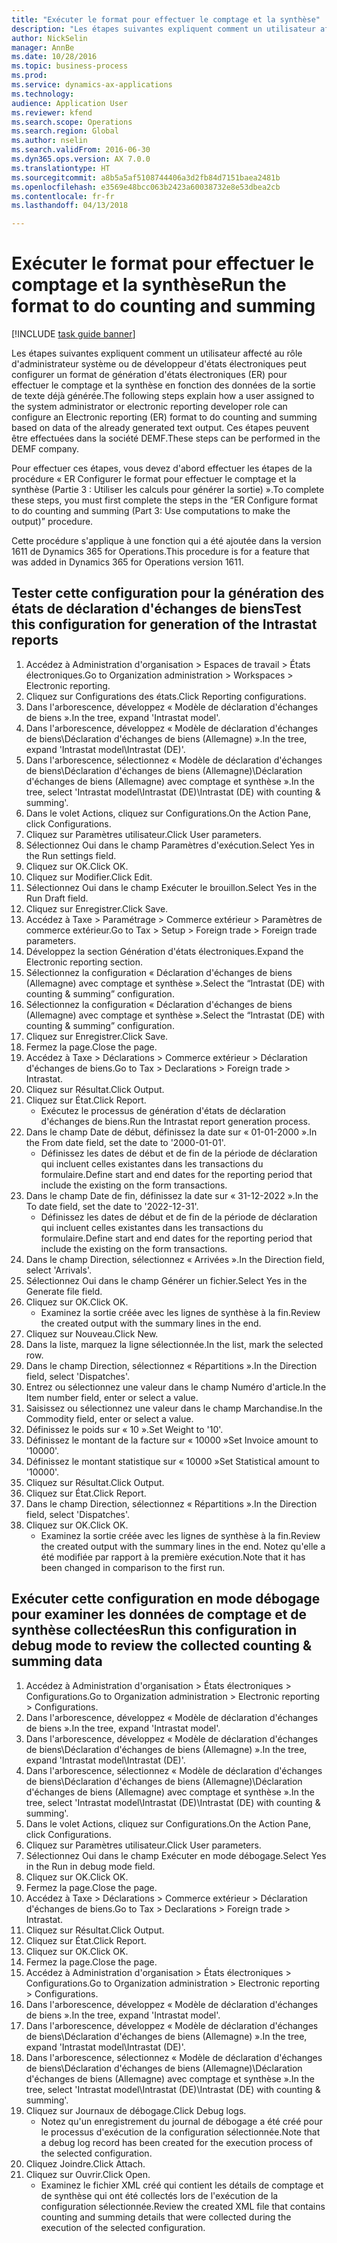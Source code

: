 ```yaml
--- 
title: "Exécuter le format pour effectuer le comptage et la synthèse"
description: "Les étapes suivantes expliquent comment un utilisateur affecté au rôle d'administrateur système ou de développeur d'états électroniques peut configurer un format de génération d'états électroniques (ER) pour effectuer le comptage et la synthèse en fonction des données de la sortie de texte déjà générée."
author: NickSelin
manager: AnnBe
ms.date: 10/28/2016
ms.topic: business-process
ms.prod: 
ms.service: dynamics-ax-applications
ms.technology: 
audience: Application User
ms.reviewer: kfend
ms.search.scope: Operations
ms.search.region: Global
ms.author: nselin
ms.search.validFrom: 2016-06-30
ms.dyn365.ops.version: AX 7.0.0
ms.translationtype: HT
ms.sourcegitcommit: a8b5a5af5108744406a3d2fb84d7151baea2481b
ms.openlocfilehash: e3569e48bcc063b2423a60038732e8e53dbea2cb
ms.contentlocale: fr-fr
ms.lasthandoff: 04/13/2018

---
```

# <a name="run-the-format-to-do-counting-and-summing"></a><span data-ttu-id="b0bed-103">Exécuter le format pour effectuer le comptage et la synthèse</span><span class="sxs-lookup"><span data-stu-id="b0bed-103">Run the format to do counting and summing</span></span>

[!INCLUDE [task guide banner](../../includes/task-guide-banner.md)]

<span data-ttu-id="b0bed-104">Les étapes suivantes expliquent comment un utilisateur affecté au rôle d'administrateur système ou de développeur d'états électroniques peut configurer un format de génération d'états électroniques (ER) pour effectuer le comptage et la synthèse en fonction des données de la sortie de texte déjà générée.</span><span class="sxs-lookup"><span data-stu-id="b0bed-104">The following steps explain how a user assigned to the system administrator or electronic reporting developer role can configure an Electronic reporting (ER) format to do counting and summing based on data of the already generated text output.</span></span> <span data-ttu-id="b0bed-105">Ces étapes peuvent être effectuées dans la société DEMF.</span><span class="sxs-lookup"><span data-stu-id="b0bed-105">These steps can be performed in the DEMF company.</span></span>

<span data-ttu-id="b0bed-106">Pour effectuer ces étapes, vous devez d'abord effectuer les étapes de la procédure « ER Configurer le format pour effectuer le comptage et la synthèse (Partie 3 : Utiliser les calculs pour générer la sortie) ».</span><span class="sxs-lookup"><span data-stu-id="b0bed-106">To complete these steps, you must first complete the steps in the “ER Configure format to do counting and summing (Part 3: Use computations to make the output)” procedure.</span></span>

<span data-ttu-id="b0bed-107">Cette procédure s'applique à une fonction qui a été ajoutée dans la version 1611 de Dynamics 365 for Operations.</span><span class="sxs-lookup"><span data-stu-id="b0bed-107">This procedure is for a feature that was added in Dynamics 365 for Operations version 1611.</span></span>


## <a name="test-this-configuration-for-generation-of-the-intrastat-reports"></a><span data-ttu-id="b0bed-108">Tester cette configuration pour la génération des états de déclaration d'échanges de biens</span><span class="sxs-lookup"><span data-stu-id="b0bed-108">Test this configuration for generation of the Intrastat reports</span></span>
1. <span data-ttu-id="b0bed-109">Accédez à Administration d'organisation > Espaces de travail > États électroniques.</span><span class="sxs-lookup"><span data-stu-id="b0bed-109">Go to Organization administration > Workspaces > Electronic reporting.</span></span>
2. <span data-ttu-id="b0bed-110">Cliquez sur Configurations des états.</span><span class="sxs-lookup"><span data-stu-id="b0bed-110">Click Reporting configurations.</span></span>
3. <span data-ttu-id="b0bed-111">Dans l'arborescence, développez « Modèle de déclaration d'échanges de biens ».</span><span class="sxs-lookup"><span data-stu-id="b0bed-111">In the tree, expand 'Intrastat model'.</span></span>
4. <span data-ttu-id="b0bed-112">Dans l'arborescence, développez « Modèle de déclaration d'échanges de biens\Déclaration d'échanges de biens (Allemagne) ».</span><span class="sxs-lookup"><span data-stu-id="b0bed-112">In the tree, expand 'Intrastat model\Intrastat (DE)'.</span></span>
5. <span data-ttu-id="b0bed-113">Dans l'arborescence, sélectionnez « Modèle de déclaration d'échanges de biens\Déclaration d'échanges de biens (Allemagne)\Déclaration d'échanges de biens (Allemagne) avec comptage et synthèse ».</span><span class="sxs-lookup"><span data-stu-id="b0bed-113">In the tree, select 'Intrastat model\Intrastat (DE)\Intrastat (DE) with counting & summing'.</span></span>
6. <span data-ttu-id="b0bed-114">Dans le volet Actions, cliquez sur Configurations.</span><span class="sxs-lookup"><span data-stu-id="b0bed-114">On the Action Pane, click Configurations.</span></span>
7. <span data-ttu-id="b0bed-115">Cliquez sur Paramètres utilisateur.</span><span class="sxs-lookup"><span data-stu-id="b0bed-115">Click User parameters.</span></span>
8. <span data-ttu-id="b0bed-116">Sélectionnez Oui dans le champ Paramètres d'exécution.</span><span class="sxs-lookup"><span data-stu-id="b0bed-116">Select Yes in the Run settings field.</span></span>
9. <span data-ttu-id="b0bed-117">Cliquez sur OK.</span><span class="sxs-lookup"><span data-stu-id="b0bed-117">Click OK.</span></span>
10. <span data-ttu-id="b0bed-118">Cliquez sur Modifier.</span><span class="sxs-lookup"><span data-stu-id="b0bed-118">Click Edit.</span></span>
11. <span data-ttu-id="b0bed-119">Sélectionnez Oui dans le champ Exécuter le brouillon.</span><span class="sxs-lookup"><span data-stu-id="b0bed-119">Select Yes in the Run Draft field.</span></span>
12. <span data-ttu-id="b0bed-120">Cliquez sur Enregistrer.</span><span class="sxs-lookup"><span data-stu-id="b0bed-120">Click Save.</span></span>
13. <span data-ttu-id="b0bed-121">Accédez à Taxe > Paramétrage > Commerce extérieur > Paramètres de commerce extérieur.</span><span class="sxs-lookup"><span data-stu-id="b0bed-121">Go to Tax > Setup > Foreign trade > Foreign trade parameters.</span></span>
14. <span data-ttu-id="b0bed-122">Développez la section Génération d'états électroniques.</span><span class="sxs-lookup"><span data-stu-id="b0bed-122">Expand the Electronic reporting section.</span></span>
15. <span data-ttu-id="b0bed-123">Sélectionnez la configuration « Déclaration d'échanges de biens (Allemagne) avec comptage et synthèse ».</span><span class="sxs-lookup"><span data-stu-id="b0bed-123">Select the “Intrastat (DE) with counting & summing” configuration.</span></span>
16. <span data-ttu-id="b0bed-124">Sélectionnez la configuration « Déclaration d'échanges de biens (Allemagne) avec comptage et synthèse ».</span><span class="sxs-lookup"><span data-stu-id="b0bed-124">Select the “Intrastat (DE) with counting & summing” configuration.</span></span>
17. <span data-ttu-id="b0bed-125">Cliquez sur Enregistrer.</span><span class="sxs-lookup"><span data-stu-id="b0bed-125">Click Save.</span></span>
18. <span data-ttu-id="b0bed-126">Fermez la page.</span><span class="sxs-lookup"><span data-stu-id="b0bed-126">Close the page.</span></span>
19. <span data-ttu-id="b0bed-127">Accédez à Taxe > Déclarations > Commerce extérieur > Déclaration d'échanges de biens.</span><span class="sxs-lookup"><span data-stu-id="b0bed-127">Go to Tax > Declarations > Foreign trade > Intrastat.</span></span>
20. <span data-ttu-id="b0bed-128">Cliquez sur Résultat.</span><span class="sxs-lookup"><span data-stu-id="b0bed-128">Click Output.</span></span>
21. <span data-ttu-id="b0bed-129">Cliquez sur État.</span><span class="sxs-lookup"><span data-stu-id="b0bed-129">Click Report.</span></span>
    * <span data-ttu-id="b0bed-130">Exécutez le processus de génération d'états de déclaration d'échanges de biens.</span><span class="sxs-lookup"><span data-stu-id="b0bed-130">Run the Intrastat report generation process.</span></span>  
22. <span data-ttu-id="b0bed-131">Dans le champ Date de début, définissez la date sur « 01-01-2000 ».</span><span class="sxs-lookup"><span data-stu-id="b0bed-131">In the From date field, set the date to '2000-01-01'.</span></span>
    * <span data-ttu-id="b0bed-132">Définissez les dates de début et de fin de la période de déclaration qui incluent celles existantes dans les transactions du formulaire.</span><span class="sxs-lookup"><span data-stu-id="b0bed-132">Define start and end dates for the reporting period that include the existing on the form transactions.</span></span>  
23. <span data-ttu-id="b0bed-133">Dans le champ Date de fin, définissez la date sur « 31-12-2022 ».</span><span class="sxs-lookup"><span data-stu-id="b0bed-133">In the To date field, set the date to '2022-12-31'.</span></span>
    * <span data-ttu-id="b0bed-134">Définissez les dates de début et de fin de la période de déclaration qui incluent celles existantes dans les transactions du formulaire.</span><span class="sxs-lookup"><span data-stu-id="b0bed-134">Define start and end dates for the reporting period that include the existing on the form transactions.</span></span>  
24. <span data-ttu-id="b0bed-135">Dans le champ Direction, sélectionnez « Arrivées ».</span><span class="sxs-lookup"><span data-stu-id="b0bed-135">In the Direction field, select 'Arrivals'.</span></span>
25. <span data-ttu-id="b0bed-136">Sélectionnez Oui dans le champ Générer un fichier.</span><span class="sxs-lookup"><span data-stu-id="b0bed-136">Select Yes in the Generate file field.</span></span>
26. <span data-ttu-id="b0bed-137">Cliquez sur OK.</span><span class="sxs-lookup"><span data-stu-id="b0bed-137">Click OK.</span></span>
    * <span data-ttu-id="b0bed-138">Examinez la sortie créée avec les lignes de synthèse à la fin.</span><span class="sxs-lookup"><span data-stu-id="b0bed-138">Review the created output with the summary lines in the end.</span></span>  
27. <span data-ttu-id="b0bed-139">Cliquez sur Nouveau.</span><span class="sxs-lookup"><span data-stu-id="b0bed-139">Click New.</span></span>
28. <span data-ttu-id="b0bed-140">Dans la liste, marquez la ligne sélectionnée.</span><span class="sxs-lookup"><span data-stu-id="b0bed-140">In the list, mark the selected row.</span></span>
29. <span data-ttu-id="b0bed-141">Dans le champ Direction, sélectionnez « Répartitions ».</span><span class="sxs-lookup"><span data-stu-id="b0bed-141">In the Direction field, select 'Dispatches'.</span></span>
30. <span data-ttu-id="b0bed-142">Entrez ou sélectionnez une valeur dans le champ Numéro d'article.</span><span class="sxs-lookup"><span data-stu-id="b0bed-142">In the Item number field, enter or select a value.</span></span>
31. <span data-ttu-id="b0bed-143">Saisissez ou sélectionnez une valeur dans le champ Marchandise.</span><span class="sxs-lookup"><span data-stu-id="b0bed-143">In the Commodity field, enter or select a value.</span></span>
32. <span data-ttu-id="b0bed-144">Définissez le poids sur « 10 ».</span><span class="sxs-lookup"><span data-stu-id="b0bed-144">Set Weight to '10'.</span></span>
33. <span data-ttu-id="b0bed-145">Définissez le montant de la facture sur « 10000 »</span><span class="sxs-lookup"><span data-stu-id="b0bed-145">Set Invoice amount to '10000'.</span></span>
34. <span data-ttu-id="b0bed-146">Définissez le montant statistique sur « 10000 »</span><span class="sxs-lookup"><span data-stu-id="b0bed-146">Set Statistical amount to '10000'.</span></span>
35. <span data-ttu-id="b0bed-147">Cliquez sur Résultat.</span><span class="sxs-lookup"><span data-stu-id="b0bed-147">Click Output.</span></span>
36. <span data-ttu-id="b0bed-148">Cliquez sur État.</span><span class="sxs-lookup"><span data-stu-id="b0bed-148">Click Report.</span></span>
37. <span data-ttu-id="b0bed-149">Dans le champ Direction, sélectionnez « Répartitions ».</span><span class="sxs-lookup"><span data-stu-id="b0bed-149">In the Direction field, select 'Dispatches'.</span></span>
38. <span data-ttu-id="b0bed-150">Cliquez sur OK.</span><span class="sxs-lookup"><span data-stu-id="b0bed-150">Click OK.</span></span>
    * <span data-ttu-id="b0bed-151">Examinez la sortie créée avec les lignes de synthèse à la fin.</span><span class="sxs-lookup"><span data-stu-id="b0bed-151">Review the created output with the summary lines in the end.</span></span> <span data-ttu-id="b0bed-152">Notez qu'elle a été modifiée par rapport à la première exécution.</span><span class="sxs-lookup"><span data-stu-id="b0bed-152">Note that it has been changed in comparison to the first run.</span></span>  

## <a name="run-this-configuration-in-debug-mode-to-review-the-collected-counting--summing-data"></a><span data-ttu-id="b0bed-153">Exécuter cette configuration en mode débogage pour examiner les données de comptage et de synthèse collectées</span><span class="sxs-lookup"><span data-stu-id="b0bed-153">Run this configuration in debug mode to review the collected counting & summing data</span></span>
1. <span data-ttu-id="b0bed-154">Accédez à Administration d'organisation > États électroniques > Configurations.</span><span class="sxs-lookup"><span data-stu-id="b0bed-154">Go to Organization administration > Electronic reporting > Configurations.</span></span>
2. <span data-ttu-id="b0bed-155">Dans l'arborescence, développez « Modèle de déclaration d'échanges de biens ».</span><span class="sxs-lookup"><span data-stu-id="b0bed-155">In the tree, expand 'Intrastat model'.</span></span>
3. <span data-ttu-id="b0bed-156">Dans l'arborescence, développez « Modèle de déclaration d'échanges de biens\Déclaration d'échanges de biens (Allemagne) ».</span><span class="sxs-lookup"><span data-stu-id="b0bed-156">In the tree, expand 'Intrastat model\Intrastat (DE)'.</span></span>
4. <span data-ttu-id="b0bed-157">Dans l'arborescence, sélectionnez « Modèle de déclaration d'échanges de biens\Déclaration d'échanges de biens (Allemagne)\Déclaration d'échanges de biens (Allemagne) avec comptage et synthèse ».</span><span class="sxs-lookup"><span data-stu-id="b0bed-157">In the tree, select 'Intrastat model\Intrastat (DE)\Intrastat (DE) with counting & summing'.</span></span>
5. <span data-ttu-id="b0bed-158">Dans le volet Actions, cliquez sur Configurations.</span><span class="sxs-lookup"><span data-stu-id="b0bed-158">On the Action Pane, click Configurations.</span></span>
6. <span data-ttu-id="b0bed-159">Cliquez sur Paramètres utilisateur.</span><span class="sxs-lookup"><span data-stu-id="b0bed-159">Click User parameters.</span></span>
7. <span data-ttu-id="b0bed-160">Sélectionnez Oui dans le champ Exécuter en mode débogage.</span><span class="sxs-lookup"><span data-stu-id="b0bed-160">Select Yes in the Run in debug mode field.</span></span>
8. <span data-ttu-id="b0bed-161">Cliquez sur OK.</span><span class="sxs-lookup"><span data-stu-id="b0bed-161">Click OK.</span></span>
9. <span data-ttu-id="b0bed-162">Fermez la page.</span><span class="sxs-lookup"><span data-stu-id="b0bed-162">Close the page.</span></span>
10. <span data-ttu-id="b0bed-163">Accédez à Taxe > Déclarations > Commerce extérieur > Déclaration d'échanges de biens.</span><span class="sxs-lookup"><span data-stu-id="b0bed-163">Go to Tax > Declarations > Foreign trade > Intrastat.</span></span>
11. <span data-ttu-id="b0bed-164">Cliquez sur Résultat.</span><span class="sxs-lookup"><span data-stu-id="b0bed-164">Click Output.</span></span>
12. <span data-ttu-id="b0bed-165">Cliquez sur État.</span><span class="sxs-lookup"><span data-stu-id="b0bed-165">Click Report.</span></span>
13. <span data-ttu-id="b0bed-166">Cliquez sur OK.</span><span class="sxs-lookup"><span data-stu-id="b0bed-166">Click OK.</span></span>
14. <span data-ttu-id="b0bed-167">Fermez la page.</span><span class="sxs-lookup"><span data-stu-id="b0bed-167">Close the page.</span></span>
15. <span data-ttu-id="b0bed-168">Accédez à Administration d'organisation > États électroniques > Configurations.</span><span class="sxs-lookup"><span data-stu-id="b0bed-168">Go to Organization administration > Electronic reporting > Configurations.</span></span>
16. <span data-ttu-id="b0bed-169">Dans l'arborescence, développez « Modèle de déclaration d'échanges de biens ».</span><span class="sxs-lookup"><span data-stu-id="b0bed-169">In the tree, expand 'Intrastat model'.</span></span>
17. <span data-ttu-id="b0bed-170">Dans l'arborescence, développez « Modèle de déclaration d'échanges de biens\Déclaration d'échanges de biens (Allemagne) ».</span><span class="sxs-lookup"><span data-stu-id="b0bed-170">In the tree, expand 'Intrastat model\Intrastat (DE)'.</span></span>
18. <span data-ttu-id="b0bed-171">Dans l'arborescence, sélectionnez « Modèle de déclaration d'échanges de biens\Déclaration d'échanges de biens (Allemagne)\Déclaration d'échanges de biens (Allemagne) avec comptage et synthèse ».</span><span class="sxs-lookup"><span data-stu-id="b0bed-171">In the tree, select 'Intrastat model\Intrastat (DE)\Intrastat (DE) with counting & summing'.</span></span>
19. <span data-ttu-id="b0bed-172">Cliquez sur Journaux de débogage.</span><span class="sxs-lookup"><span data-stu-id="b0bed-172">Click Debug logs.</span></span>
    * <span data-ttu-id="b0bed-173">Notez qu'un enregistrement du journal de débogage a été créé pour le processus d'exécution de la configuration sélectionnée.</span><span class="sxs-lookup"><span data-stu-id="b0bed-173">Note that a debug log record has been created for the execution process of the selected configuration.</span></span>  
20. <span data-ttu-id="b0bed-174">Cliquez Joindre.</span><span class="sxs-lookup"><span data-stu-id="b0bed-174">Click Attach.</span></span>
21. <span data-ttu-id="b0bed-175">Cliquez sur Ouvrir.</span><span class="sxs-lookup"><span data-stu-id="b0bed-175">Click Open.</span></span>
    * <span data-ttu-id="b0bed-176">Examinez le fichier XML créé qui contient les détails de comptage et de synthèse qui ont été collectés lors de l'exécution de la configuration sélectionnée.</span><span class="sxs-lookup"><span data-stu-id="b0bed-176">Review the created XML file that contains counting and summing details that were collected during the execution of the selected configuration.</span></span>  


